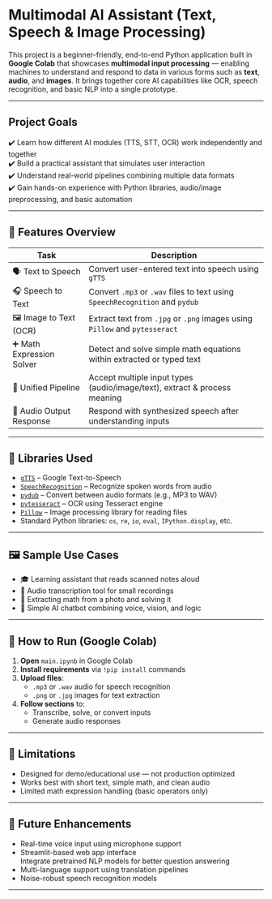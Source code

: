 
# Multimodal AI Assistant (Text, Speech & Image Processing)

This project is a beginner-friendly, end-to-end Python application built in **Google Colab** that showcases **multimodal input processing** — enabling machines to understand and respond to data in various forms such as **text**, **audio**, and **images**. It brings together core AI capabilities like OCR, speech recognition, and basic NLP into a single prototype.

---

## Project Goals

✔️ Learn how different AI modules (TTS, STT, OCR) work independently and together  
✔️ Build a practical assistant that simulates user interaction  
✔️ Understand real-world pipelines combining multiple data formats  
✔️ Gain hands-on experience with Python libraries, audio/image preprocessing, and basic automation

---

## 🔧 Features Overview

| Task                      | Description                                                                 |
|---------------------------|-----------------------------------------------------------------------------|
| 🗣️ Text to Speech          | Convert user-entered text into speech using `gTTS`                          |
| 🎧 Speech to Text          | Convert `.mp3` or `.wav` files to text using `SpeechRecognition` and `pydub` |
| 🖼️ Image to Text (OCR)     | Extract text from `.jpg` or `.png` images using `Pillow` and `pytesseract` |
| ➕ Math Expression Solver  | Detect and solve simple math equations within extracted or typed text      |
| 🤖 Unified Pipeline        | Accept multiple input types (audio/image/text), extract & process meaning  |
| 🔁 Audio Output Response   | Respond with synthesized speech after understanding inputs                 |

---

## 🧰 Libraries Used

- [`gTTS`](https://pypi.org/project/gTTS/) – Google Text-to-Speech  
- [`SpeechRecognition`](https://pypi.org/project/SpeechRecognition/) – Recognize spoken words from audio  
- [`pydub`](https://github.com/jiaaro/pydub) – Convert between audio formats (e.g., MP3 to WAV)  
- [`pytesseract`](https://github.com/madmaze/pytesseract) – OCR using Tesseract engine  
- [`Pillow`](https://pypi.org/project/Pillow/) – Image processing library for reading files  
- Standard Python libraries: `os`, `re`, `io`, `eval`, `IPython.display`, etc.

---

## 🖼 Sample Use Cases

- 🎓 Learning assistant that reads scanned notes aloud  
- 🎤 Audio transcription tool for small recordings  
- 📝 Extracting math from a photo and solving it  
- 🤖 Simple AI chatbot combining voice, vision, and logic

---

## 🔌 How to Run (Google Colab)

1. **Open** `main.ipynb` in Google Colab
2. **Install requirements** via `!pip install` commands
3. **Upload files**:
   - `.mp3` or `.wav` audio for speech recognition
   - `.png` or `.jpg` images for text extraction
4. **Follow sections** to:
   - Transcribe, solve, or convert inputs
   - Generate audio responses

---

## 📌 Limitations

- Designed for demo/educational use — not production optimized  
- Works best with short text, simple math, and clean audio  
- Limited math expression handling (basic operators only)

---

## 🔮 Future Enhancements

-  Real-time voice input using microphone support  
-  Streamlit-based web app interface  
   Integrate pretrained NLP models for better question answering  
-  Multi-language support using translation pipelines  
-  Noise-robust speech recognition models

---

